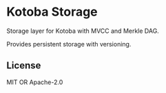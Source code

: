 # Kotoba Storage

Storage layer for Kotoba with MVCC and Merkle DAG.

Provides persistent storage with versioning.

## License

MIT OR Apache-2.0